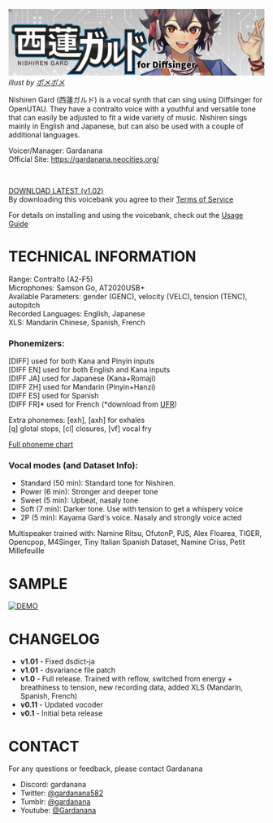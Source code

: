 ![header image](/image/cover.png)
*illust by [ポメポメ](https://x.com/morinopome2)*

Nishiren Gard (西蓮ガルド) is a vocal synth that can sing using Diffsinger for OpenUTAU. They have a contralto voice with a youthful and versatile tone that can easily be adjusted to fit a wide variety of music. Nishiren sings mainly in English and Japanese, but can also be used with a couple of additional languages.

Voicer/Manager: Gardanana<br>
Official Site: https://gardanana.neocities.org/

<br>

[DOWNLOAD LATEST (v1.02)](https://github.com/Gardanana/Nishiren-AI-Diffsinger/releases/tag/v1.02)<br>
By downloading this voicebank you agree to their [Terms of Service](/terms-of-service.md)

For details on installing and using the voicebank, check out the [Usage Guide](/usage-guide.md)
# TECHNICAL INFORMATION
Range: Contralto (A2-F5)<br>
Microphones: Samson Go, AT2020USB+<br>
Available Parameters: gender (GENC), velocity (VELC), tension (TENC), autopitch<br>
Recorded Languages: English, Japanese<br>
XLS: Mandarin Chinese, Spanish, French

### Phonemizers:
[DIFF] used for both Kana and Pinyin inputs<br>
[DIFF EN] used for both English and Kana inputs<br>
[DIFF JA] used for Japanese (Kana+Romaji)<br>
[DIFF ZH] used for Mandarin (Pinyin+Hanzi)<br>
[DIFF ES] used for Spanish<br>
[DIFF FR]* used for French (*download from [UFR](https://github.com/imsupposedto/Millefeuille-DiffSinger-French))

Extra phonemes: [exh], [axh] for exhales<br>
	  [q] glotal stops, [cl] closures, [vf] vocal fry

[Full phoneme chart](/phoneme-chart.md)

### Vocal modes (and Dataset Info):
- Standard (50 min): Standard tone for Nishiren. 
- Power (6 min): Stronger and deeper tone
- Sweet (5 min): Upbeat, nasaly tone
- Soft (7 min): Darker tone. Use with tension to get a whispery voice
- 2P (5 min): Kayama Gard's voice. Nasaly and strongly voice acted

Multispeaker trained with: Namine Ritsu, OfutonP, PJS, Alex Floarea, TIGER, Opencpop, M4Singer, Tiny Italian Spanish Dataset, Namine Criss, Petit Millefeuille

# SAMPLE
[![DEMO](https://img.youtube.com/vi/Y13BWpI8-wM/0.jpg)](https://www.youtube.com/watch?v=Y13BWpI8-wM)

# CHANGELOG
- **v1.01** - Fixed dsdict-ja
- **v1.01** - dsvariance file patch
- **v1.0** - Full release. Trained with reflow, switched from energy + breathiness to tension, new recording data, added XLS (Mandarin, Spanish, French)
- **v0.11** - Updated vocoder
- **v0.1** - Initial beta release

# CONTACT
For any questions or feedback, please contact Gardanana

- Discord: gardanana<br>
- Twitter: [@gardanana582](https://twitter.com/gardanana582)<br>
- Tumblr: [@gardanana](https://gardanana.tumblr.com/)<br>
- Youtube: [@Gardanana](https://www.youtube.com/@Gardanana)
